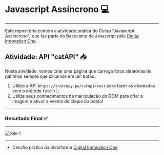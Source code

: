 # Javascript Assíncrono :computer:
***
Este repositório contém a atividade prática do Curso "Javascript Assíncrono", que faz parte do Basecamp de Javascript pela [Digital Innovation One](https://digitalinnovation.one/).

## Atividade: API "catAPI" :inbox_tray:

Nesta atividade, vamos criar uma página que carrega fotos aleatórias de gatinhos sempre que clicamos em um botão.

1. Utilize a API `https://thatcopy.pw/catapi/rest` para fazer as chamadas com o método `fetch()`;
2. Utilize seus conhecimentos na manipulação do DOM para criar a imagem e ativar o evento de clique do botão!
***
### Resultado Final :white_check_mark:
***
 ![Site 1](https://raw.githubusercontent.com/ericcastroc/Dio-Bootcamp-FullStack/a720bc91eec111bf0cd4b6992559948bf3ff64e2/Spread%20Fullstack%20Developer/Modulo%20Javascript/Javascript%20Ass%C3%ADncrono/image/api-cats.gif)


***
- Desafio prático da plataforma [Digital Innovation One](https://web.digitalinnovation.one/home "Digital Innovation One")
